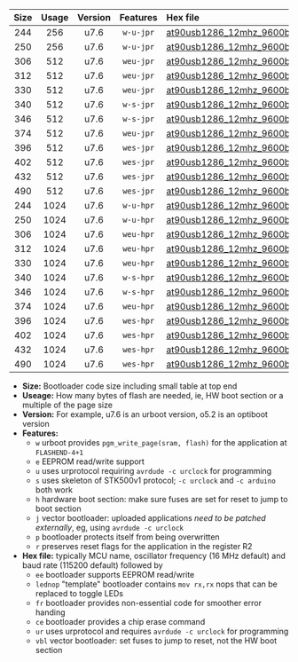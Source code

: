 |Size|Usage|Version|Features|Hex file|
|:-:|:-:|:-:|:-:|:--|
|244|256|u7.6|`w-u-jpr`|[at90usb1286_12mhz_9600bps_ur_vbl.hex](https://raw.githubusercontent.com/stefanrueger/urboot/main//at90usb1286_12mhz_9600bps_ur_vbl.hex)|
|250|256|u7.6|`w-u-jpr`|[at90usb1286_12mhz_9600bps_lednop_ur_vbl.hex](https://raw.githubusercontent.com/stefanrueger/urboot/main//at90usb1286_12mhz_9600bps_lednop_ur_vbl.hex)|
|306|512|u7.6|`weu-jpr`|[at90usb1286_12mhz_9600bps_ee_ur_vbl.hex](https://raw.githubusercontent.com/stefanrueger/urboot/main//at90usb1286_12mhz_9600bps_ee_ur_vbl.hex)|
|312|512|u7.6|`weu-jpr`|[at90usb1286_12mhz_9600bps_ee_lednop_ur_vbl.hex](https://raw.githubusercontent.com/stefanrueger/urboot/main//at90usb1286_12mhz_9600bps_ee_lednop_ur_vbl.hex)|
|330|512|u7.6|`weu-jpr`|[at90usb1286_12mhz_9600bps_ee_lednop_fr_ur_vbl.hex](https://raw.githubusercontent.com/stefanrueger/urboot/main//at90usb1286_12mhz_9600bps_ee_lednop_fr_ur_vbl.hex)|
|340|512|u7.6|`w-s-jpr`|[at90usb1286_12mhz_9600bps_vbl.hex](https://raw.githubusercontent.com/stefanrueger/urboot/main//at90usb1286_12mhz_9600bps_vbl.hex)|
|346|512|u7.6|`w-s-jpr`|[at90usb1286_12mhz_9600bps_lednop_vbl.hex](https://raw.githubusercontent.com/stefanrueger/urboot/main//at90usb1286_12mhz_9600bps_lednop_vbl.hex)|
|374|512|u7.6|`weu-jpr`|[at90usb1286_12mhz_9600bps_ee_lednop_fr_ce_ur_vbl.hex](https://raw.githubusercontent.com/stefanrueger/urboot/main//at90usb1286_12mhz_9600bps_ee_lednop_fr_ce_ur_vbl.hex)|
|396|512|u7.6|`wes-jpr`|[at90usb1286_12mhz_9600bps_ee_vbl.hex](https://raw.githubusercontent.com/stefanrueger/urboot/main//at90usb1286_12mhz_9600bps_ee_vbl.hex)|
|402|512|u7.6|`wes-jpr`|[at90usb1286_12mhz_9600bps_ee_lednop_vbl.hex](https://raw.githubusercontent.com/stefanrueger/urboot/main//at90usb1286_12mhz_9600bps_ee_lednop_vbl.hex)|
|432|512|u7.6|`wes-jpr`|[at90usb1286_12mhz_9600bps_ee_lednop_fr_vbl.hex](https://raw.githubusercontent.com/stefanrueger/urboot/main//at90usb1286_12mhz_9600bps_ee_lednop_fr_vbl.hex)|
|490|512|u7.6|`wes-jpr`|[at90usb1286_12mhz_9600bps_ee_lednop_fr_ce_vbl.hex](https://raw.githubusercontent.com/stefanrueger/urboot/main//at90usb1286_12mhz_9600bps_ee_lednop_fr_ce_vbl.hex)|
|244|1024|u7.6|`w-u-hpr`|[at90usb1286_12mhz_9600bps_ur.hex](https://raw.githubusercontent.com/stefanrueger/urboot/main//at90usb1286_12mhz_9600bps_ur.hex)|
|250|1024|u7.6|`w-u-hpr`|[at90usb1286_12mhz_9600bps_lednop_ur.hex](https://raw.githubusercontent.com/stefanrueger/urboot/main//at90usb1286_12mhz_9600bps_lednop_ur.hex)|
|306|1024|u7.6|`weu-hpr`|[at90usb1286_12mhz_9600bps_ee_ur.hex](https://raw.githubusercontent.com/stefanrueger/urboot/main//at90usb1286_12mhz_9600bps_ee_ur.hex)|
|312|1024|u7.6|`weu-hpr`|[at90usb1286_12mhz_9600bps_ee_lednop_ur.hex](https://raw.githubusercontent.com/stefanrueger/urboot/main//at90usb1286_12mhz_9600bps_ee_lednop_ur.hex)|
|330|1024|u7.6|`weu-hpr`|[at90usb1286_12mhz_9600bps_ee_lednop_fr_ur.hex](https://raw.githubusercontent.com/stefanrueger/urboot/main//at90usb1286_12mhz_9600bps_ee_lednop_fr_ur.hex)|
|340|1024|u7.6|`w-s-hpr`|[at90usb1286_12mhz_9600bps.hex](https://raw.githubusercontent.com/stefanrueger/urboot/main//at90usb1286_12mhz_9600bps.hex)|
|346|1024|u7.6|`w-s-hpr`|[at90usb1286_12mhz_9600bps_lednop.hex](https://raw.githubusercontent.com/stefanrueger/urboot/main//at90usb1286_12mhz_9600bps_lednop.hex)|
|374|1024|u7.6|`weu-hpr`|[at90usb1286_12mhz_9600bps_ee_lednop_fr_ce_ur.hex](https://raw.githubusercontent.com/stefanrueger/urboot/main//at90usb1286_12mhz_9600bps_ee_lednop_fr_ce_ur.hex)|
|396|1024|u7.6|`wes-hpr`|[at90usb1286_12mhz_9600bps_ee.hex](https://raw.githubusercontent.com/stefanrueger/urboot/main//at90usb1286_12mhz_9600bps_ee.hex)|
|402|1024|u7.6|`wes-hpr`|[at90usb1286_12mhz_9600bps_ee_lednop.hex](https://raw.githubusercontent.com/stefanrueger/urboot/main//at90usb1286_12mhz_9600bps_ee_lednop.hex)|
|432|1024|u7.6|`wes-hpr`|[at90usb1286_12mhz_9600bps_ee_lednop_fr.hex](https://raw.githubusercontent.com/stefanrueger/urboot/main//at90usb1286_12mhz_9600bps_ee_lednop_fr.hex)|
|490|1024|u7.6|`wes-hpr`|[at90usb1286_12mhz_9600bps_ee_lednop_fr_ce.hex](https://raw.githubusercontent.com/stefanrueger/urboot/main//at90usb1286_12mhz_9600bps_ee_lednop_fr_ce.hex)|

- **Size:** Bootloader code size including small table at top end
- **Useage:** How many bytes of flash are needed, ie, HW boot section or a multiple of the page size
- **Version:** For example, u7.6 is an urboot version, o5.2 is an optiboot version
- **Features:**
  + `w` urboot provides `pgm_write_page(sram, flash)` for the application at `FLASHEND-4+1`
  + `e` EEPROM read/write support
  + `u` uses urprotocol requiring `avrdude -c urclock` for programming
  + `s` uses skeleton of STK500v1 protocol; `-c urclock` and `-c arduino` both work
  + `h` hardware boot section: make sure fuses are set for reset to jump to boot section
  + `j` vector bootloader: uploaded applications *need to be patched externally*, eg, using `avrdude -c urclock`
  + `p` bootloader protects itself from being overwritten
  + `r` preserves reset flags for the application in the register R2
- **Hex file:** typically MCU name, oscillator frequency (16 MHz default) and baud rate (115200 default) followed by
  + `ee` bootloader supports EEPROM read/write
  + `lednop` "template" bootloader contains `mov rx,rx` nops that can be replaced to toggle LEDs
  + `fr` bootloader provides non-essential code for smoother error handing
  + `ce` bootloader provides a chip erase command
  + `ur` uses urprotocol and requires `avrdude -c urclock` for programming
  + `vbl` vector bootloader: set fuses to jump to reset, not the HW boot section
